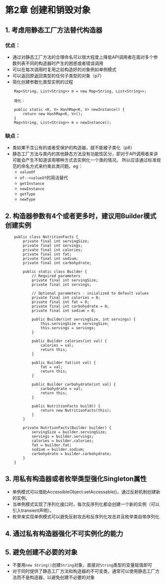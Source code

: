 # 第2章 创建和销毁对象
## 1. 考虑用静态工厂方法替代构造器
### 优点：
* 通过对静态工厂方法的合理命名可以很大程度上降低API调用者在面对多个参数列表不同的构造器时产生的困惑或者错误调用
* 可以在每次调用时复用之前构造好的对象例如单例模式
* 可以返回原返回类型的任何子类型的对象（p7）
* 简化创建参数化类型实例的过程  
```
    Map<String, List<String>> m = new Map<String, List<String>>; 
    
    简化：  

    public static <K, V> HashMap<K, V> newInstance() {
        return new HashMap<K, V>();
    }
    Map<String, List<String>> m = newInstance();
```
### 缺点：
* 类如果不含公有的或者受保护的构造器，就不能被子类化（p8）
* 静态工厂方法与类内的其他静态方法没有功能性区分，即对于API调用者来讲可能会产生不知道该用哪种方式去实例化一个类的情况。
所以应该通过标准规范的命名方式来约束此类问题。eg：
  * `valueOf`
  * `of-->valueOf`的简洁替代
  * `getInstance`
  * `newInstance`
  * `getType`
  * `newType`
## 2. 构造器参数有4个或者更多时，建议用Builder模式创建实例
```
    public class NutritionFacts {
        private final int servingSize;
        private final int servings;
        private final int calories;
        private final int fat;
        private final int sodium;
        private final int carbohydrate;
        
        public static class Builder {
            // Required parameters
            private final int servingSize;
            private final int servings;
            
            // Optional parameters - iniialized to default values
            private final int calories = 0;
            private final int fat = 0;
            private final int carbohydrate = 0;
            private final int sodium = 0;
            
            public Builder(int servingSize, int servings) {
                this.servingSize = servingSize;
                this.servings = servings;
            }
            
            public Builder calories(int val) {
                calories = val;
                return this;
            }
            
            public Builder fat(int val) {
                fat = val;
                return this;
            }
            
            public Builder carbohydrate(int val) {
                carbohydrate = val;
                return this;
            }
            
            public NutritionFacts build() {
                return new NutritionFacts(this);
            }
        }
        
        private NutrtionFacts(Builder builder) {
            servingSize = builder.servingSize;
            servings = builder.servings;
            calories = builder.calories;
            fat = builder.fat;
            sodium = builder.sodium;
            carbohydrate = builder.carbohydrate;
        }
    }
```

## 3. 用私有构造器或者枚举类型强化Singleton属性
* 单例模式可以借助AccessibleObject.setAccessable()，通过反射机制创建新的实例。
* 当单例模式实现了序列化接口时，每次反序列化都会创建一个新的实例（可以引入transient声明）。
* 枚举来实现单例模式可以避免反射攻击和反序列化攻击并且枚举类自带序列化
## 4. 通过私有构造器强化不可实例化的能力
## 5. 避免创建不必要的对象
* 不要用`new String()`创建`String`对象，直接对`String`类型的变量赋值即可
* 对于同时提供了静态工厂方法和构造器的不可变类，通常可以使用静态工厂方法而不是构造器，以避免创建不必要的对象
